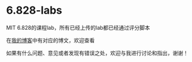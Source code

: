 # 6.828-labs


MIT 6.828的课程lab，所有已经上传的lab都已经通过评分脚本

在[我的博客](https://lllllv.github.io)中有对应的博文，欢迎查看 

如果有什么问题、意见或者发现有错误之处，欢迎与我进行讨论和指出，谢谢！